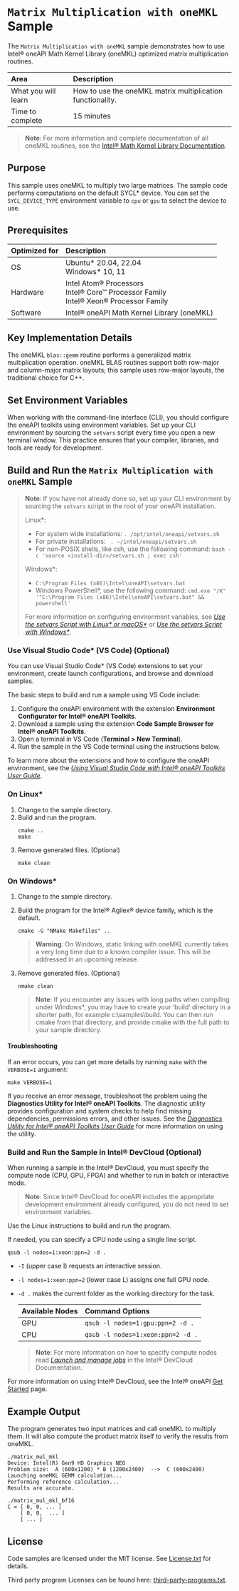 # `Matrix Multiplication with oneMKL` Sample

The `Matrix Multiplication with oneMKL` sample demonstrates how to use Intel® oneAPI Math Kernel Library (oneMKL) optimized matrix multiplication routines.

| Area                | Description
|:---                 |:---
| What you will learn | How to use the oneMKL matrix multiplication functionality.
| Time to complete    | 15 minutes

>**Note**: For more information and complete documentation of all oneMKL routines, see the [Intel® Math Kernel Library Documentation](https://www.intel.com/content/www/us/en/developer/tools/oneapi/onemkl-documentation.html).

## Purpose

This sample uses oneMKL to multiply two large matrices. The sample code performs computations on the default SYCL* device. You can set the `SYCL_DEVICE_TYPE` environment variable to `cpu` or `gpu` to select the device to use.

## Prerequisites

| Optimized for       | Description
|:---                 |:---
| OS                  | Ubuntu* 20.04, 22.04 <br> Windows* 10, 11
| Hardware            | Intel Atom® Processors <br> Intel® Core™ Processor Family <br> Intel® Xeon® Processor Family 
| Software            | Intel® oneAPI Math Kernel Library (oneMKL)

## Key Implementation Details

The oneMKL `blas::gemm` routine performs a generalized matrix multiplication operation. oneMKL BLAS routines support both row-major and column-major matrix layouts; this sample uses row-major layouts, the traditional choice for C++.

## Set Environment Variables

When working with the command-line interface (CLI), you should configure the oneAPI toolkits using environment variables. Set up your CLI environment by sourcing the `setvars` script every time you open a new terminal window. This practice ensures that your compiler, libraries, and tools are ready for development.

## Build and Run the `Matrix Multiplication with oneMKL` Sample

> **Note**: If you have not already done so, set up your CLI
> environment by sourcing  the `setvars` script in the root of your oneAPI installation.
>
> Linux*:
> - For system wide installations: `. /opt/intel/oneapi/setvars.sh`
> - For private installations: ` . ~/intel/oneapi/setvars.sh`
> - For non-POSIX shells, like csh, use the following command: `bash -c 'source <install-dir>/setvars.sh ; exec csh'`
>
> Windows*:
> - `C:\Program Files (x86)\Intel\oneAPI\setvars.bat`
> - Windows PowerShell*, use the following command: `cmd.exe "/K" '"C:\Program Files (x86)\Intel\oneAPI\setvars.bat" && powershell'`
>
> For more information on configuring environment variables, see *[Use the setvars Script with Linux* or macOS*](https://www.intel.com/content/www/us/en/develop/documentation/oneapi-programming-guide/top/oneapi-development-environment-setup/use-the-setvars-script-with-linux-or-macos.html)* or *[Use the setvars Script with Windows*](https://www.intel.com/content/www/us/en/develop/documentation/oneapi-programming-guide/top/oneapi-development-environment-setup/use-the-setvars-script-with-windows.html)*.

### Use Visual Studio Code* (VS Code) (Optional)

You can use Visual Studio Code* (VS Code) extensions to set your environment,
create launch configurations, and browse and download samples.

The basic steps to build and run a sample using VS Code include:
 1. Configure the oneAPI environment with the extension **Environment Configurator for Intel® oneAPI Toolkits**.
 2. Download a sample using the extension **Code Sample Browser for Intel® oneAPI Toolkits**.
 3. Open a terminal in VS Code (**Terminal > New Terminal**).
 4. Run the sample in the VS Code terminal using the instructions below.

To learn more about the extensions and how to configure the oneAPI environment, see the *[Using Visual Studio Code with Intel® oneAPI Toolkits User Guide](https://www.intel.com/content/www/us/en/develop/documentation/using-vs-code-with-intel-oneapi/top.html)*.

### On Linux*

1. Change to the sample directory.
2. Build and run the program.
   ```
   cmake ..
   make
   ```
3. Remove generated files. (Optional)
   ```
   make clean
   ```

### On Windows*

1. Change to the sample directory.
2. Build the program for the Intel® Agilex® device family, which is the default.
   ```
   cmake -G "NMake Makefiles" ..
   ```
   >**Warning**: On Windows, static linking with oneMKL currently takes a very long time due to a known compiler issue. This will be addressed in an upcoming release.

3. Remove generated files. (Optional)
   ```
   nmake clean
   ```
   > **Note**: If you encounter any issues with long paths when compiling under Windows*, you may have to create your ‘build’ directory in a shorter path, for example c:\samples\build.  You can then run cmake from that directory, and provide cmake with the full path to your sample directory.

#### Troubleshooting

If an error occurs, you can get more details by running `make` with
the `VERBOSE=1` argument:
```
make VERBOSE=1
```
If you receive an error message, troubleshoot the problem using the **Diagnostics Utility for Intel® oneAPI Toolkits**. The diagnostic utility provides configuration and system checks to help find missing dependencies, permissions errors, and other issues. See the *[Diagnostics Utility for Intel® oneAPI Toolkits User Guide](https://www.intel.com/content/www/us/en/develop/documentation/diagnostic-utility-user-guide/top.html)* for more information on using the utility.

### Build and Run the Sample in Intel® DevCloud (Optional)

When running a sample in the Intel® DevCloud, you must specify the compute node (CPU, GPU, FPGA) and whether to run in batch or interactive mode.

>**Note**: Since Intel® DevCloud for oneAPI includes the appropriate development environment already configured, you do not need to set environment variables.

Use the Linux instructions to build and run the program.

If needed, you can specify a CPU node using a single line script.

```
qsub -l nodes=1:xeon:ppn=2 -d .
```

- `-I` (upper case I) requests an interactive session.
- `-l nodes=1:xeon:ppn=2` (lower case L) assigns one full GPU node.
- `-d .` makes the current folder as the working directory for the task.

  |Available Nodes  |Command Options
  |:---             |:---
  |GPU	            |`qsub -l nodes=1:gpu:ppn=2 -d .`
  |CPU	            |`qsub -l nodes=1:xeon:ppn=2 -d .`
  
  >**Note**: For more information on how to specify compute nodes read *[Launch and manage jobs](https://devcloud.intel.com/oneapi/documentation/job-submission/)* in the Intel® DevCloud Documentation.

For more information on using Intel® DevCloud, see the Intel® oneAPI [Get Started](https://devcloud.intel.com/oneapi/get_started/) page.

## Example Output

The program generates two input matrices and call oneMKL to multiply them. It will also compute the product matrix itself to verify the results from oneMKL.

```
./matrix_mul_mkl
Device: Intel(R) Gen9 HD Graphics NEO
Problem size:  A (600x1200) * B (1200x2400)  -->  C (600x2400)
Launching oneMKL GEMM calculation...
Performing reference calculation...
Results are accurate.

./matrix_mul_mkl_bf16
C = [ 0, 0, ... ]
    [ 0, 0,  ... ]
    [ ... ]
```

## License

Code samples are licensed under the MIT license. See
[License.txt](https://github.com/oneapi-src/oneAPI-samples/blob/master/License.txt) for details.

Third party program Licenses can be found here: [third-party-programs.txt](https://github.com/oneapi-src/oneAPI-samples/blob/master/third-party-programs.txt).